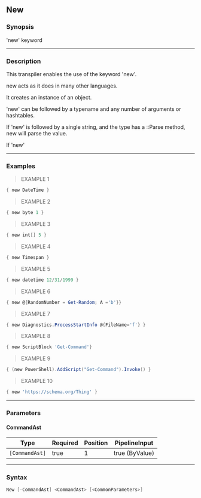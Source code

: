 New
---




### Synopsis
'new' keyword



---


### Description

This transpiler enables the use of the keyword 'new'.

new acts as it does in many other languages.  

It creates an instance of an object.

'new' can be followed by a typename and any number of arguments or hashtables.

If 'new' is followed by a single string, and the type has a ::Parse method, new will parse the value.

If 'new'



---


### Examples
> EXAMPLE 1

```PowerShell
{ new DateTime }
```
> EXAMPLE 2

```PowerShell
{ new byte 1 }
```
> EXAMPLE 3

```PowerShell
{ new int[] 5 }
```
> EXAMPLE 4

```PowerShell
{ new Timespan }
```
> EXAMPLE 5

```PowerShell
{ new datetime 12/31/1999 }
```
> EXAMPLE 6

```PowerShell
{ new @{RandomNumber = Get-Random; A ='b'}}
```
> EXAMPLE 7

```PowerShell
{ new Diagnostics.ProcessStartInfo @{FileName='f'} }
```
> EXAMPLE 8

```PowerShell
{ new ScriptBlock 'Get-Command'}
```
> EXAMPLE 9

```PowerShell
{ (new PowerShell).AddScript("Get-Command").Invoke() }
```
> EXAMPLE 10

```PowerShell
{ new 'https://schema.org/Thing' }
```


---


### Parameters
#### **CommandAst**




|Type          |Required|Position|PipelineInput |
|--------------|--------|--------|--------------|
|`[CommandAst]`|true    |1       |true (ByValue)|





---


### Syntax
```PowerShell
New [-CommandAst] <CommandAst> [<CommonParameters>]
```
